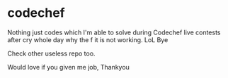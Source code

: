 # codechef

Nothing just codes which I'm able to solve during Codechef live contests after cry whole day why the f it is not working.
LoL
Bye


Check other useless repo too.

Would love if you given me job, Thankyou
